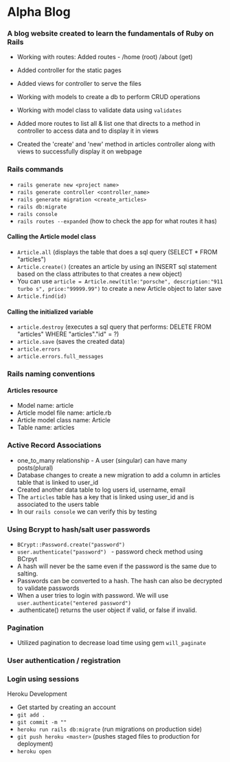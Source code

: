 # Alpha Blog
### A blog website created to learn the fundamentals of Ruby on Rails

* Working with routes: Added routes - /home (root) /about (get)

* Added controller for the static pages

* Added views for controller to serve the files

* Working with models to create a db to perform CRUD operations

* Working with model class to validate data using `validates`
* Added more routes to list all & list one that directs to a method in controller to access data and to display it in views

* Created the 'create' and 'new' method in articles controller along with views to successfully display it on webpage


### Rails commands
* `rails generate new <project name>`
* `rails generate controller <controller_name>`
* `rails generate migration <create_articles>`
* `rails db:migrate`
* `rails console`
* `rails routes --expanded` (how to check the app for what routes it has)
#### Calling the Article model class
* `Article.all` (displays the table that does a sql query (SELECT * FROM "articles")
* `Article.create()` (creates an article by using an INSERT sql statement based on the class attributes to that creates a new object)
* You can use `article = Article.new(title:"porsche", description:"911 turbo s", price:"99999.99")` to create a new Article object to later save
* `Article.find(id)`
#### Calling the initialized variable
* `article.destroy` (executes a sql query that performs: DELETE FROM "articles" WHERE "articles"."id" = ?)
* `article.save` (saves the created data)
* `article.errors`
* `article.errors.full_messages`

### Rails naming conventions
#### Articles resource

* Model name: article
* Article model file name: article.rb
* Article model class name: Article
* Table name: articles

### Active Record Associations
* one_to_many relationship - A user (singular) can have many posts(plural)
* Database changes to create a new migration to add a column in articles table that is linked to user_id
* Created another data table to log users id, username, email
* The `articles` table has a key that is linked using user_id and is associated to the users table
* In our `rails console` we can verify this by testing

### Using Bcrypt to hash/salt user passwords
* `BCrypt::Password.create("password")`
* `user.authenticate("password") ` - password check method using BCrpyt
* A hash will never be the same even if the password is the same due to salting.
* Passwords can be converted to a hash. The hash can also be decrypted to validate passwords
* When a user tries to login with password. We will use `user.authenticate("entered password")`
* .authenticate() returns the user object if valid, or false if invalid.

### Pagination
* Utilized pagination to decrease load time using gem `will_paginate`

### User authentication / registration

### Login using sessions

Heroku Development
* Get started by creating an account
* `git add .`
* `git commit -m ""`
* `heroku run rails db:migrate` (run migrations on production side)
* `git push heroku <master>` (pushes staged files to production for deployment)
* `heroku open`


